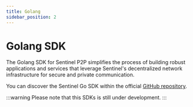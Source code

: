 ```yaml
---
title: Golang
sidebar_position: 2
---
```


# Golang SDK

The Golang SDK for Sentinel P2P simplifies the process of building robust applications and services that leverage Sentinel's decentralized network infrastructure for secure and private communication.

You can discover the Sentinel Go SDK within the official [GitHub repository](https://github.com/sentinel-official/sentinel-go-sdk).

:::warning
Please note that this SDKs is still under development.
:::